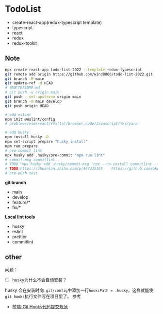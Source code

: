 # TodoList
- create-react-app(redux-typescript template)
- typescript
- react
- redux
- redux-tookit
## Note
```bash
npx create-react-app todo-list-2022 --template redux-typescript
git remote add origin https://github.com/wind8866/todo-list-2022.git
git branch -M main
git update-ref -d HEAD
# 修改了README.md
# git push -u origin main
git push --set-upstream origin main
git branch -m main develop
git push origin HEAD

# add eslint
npm init @eslint/config
# problems/esm/react/Yes(ts)/browser,node/Javascript/Yes/yarn

# add husky
npm install husky -D
npm set-script prepare "husky install"
npm run prepare
# pre-commit lint
npx husky add .husky/pre-commit "npm run lint"
# commit-msg commitlint
# TODO：npx husky add .husky/commit-msg 'npx --no-install commitlint --edit "$1"' 
# TODO:https://zhuanlan.zhihu.com/p/467335105    https://github.com/okonet/lint-staged
# pre-push test
```

**git branch**
- main
- develop
- feature/*
- fix/*

**Local lint tools**
- husky
- eslint
- prettier
- commitlint

## other
问题：
- [ ] husky为什么不会自动安装？


husky 会在安装时向`.git/config`中添加一行`hooksPath = .husky`，这样就能使`git hooks`执行文件写在项目里了。
参考
- [前端-Git Hooks代码提交规范](https://juejin.cn/post/7008884141496205343)
